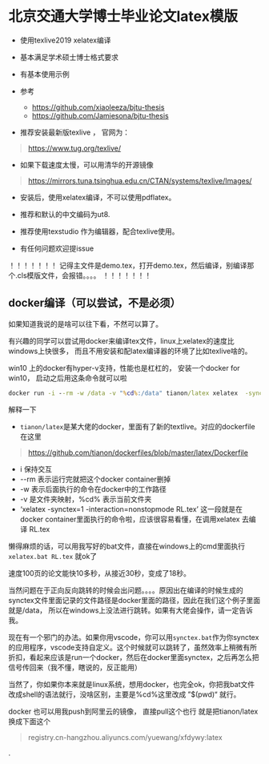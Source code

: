 # 北京交通大学博士毕业论文latex模版

- 使用texlive2019  xelatex编译
- 基本满足学术硕士博士格式要求
- 有基本使用示例
- 参考
    - https://github.com/xiaoleeza/bjtu-thesis
    - https://github.com/Jamiesona/bjtu-thesis

- 推荐安装最新版texlive ， 官网为：

> https://www.tug.org/texlive/

- 如果下载速度太慢，可以用清华的开源镜像
> https://mirrors.tuna.tsinghua.edu.cn/CTAN/systems/texlive/Images/

- 安装后，使用xelatex编译，不可以使用pdflatex。

- 推荐和默认的中文编码为ut8.
- 推荐使用texstudio 作为编辑器，配合texlive使用。
- 有任何问题欢迎提issue

！！！！！！！
记得主文件是demo.tex，打开demo.tex，然后编译，别编译那个.cls模版文件，会报错。。。。
！！！！！！！


## docker编译（可以尝试，不是必须） 
如果知道我说的是啥可以往下看，不然可以算了。

有兴趣的同学可以尝试用docker来编译tex文件，linux上xelatex的速度比windows上快很多， 而且不用安装和配latex编译器的环境了比如texlive啥的。

 

 win10 上的docker有hyper-v支持，性能也是杠杠的， 安装一个docker for win10， 启动之后用这条命令就可以啦

``` cmd
docker run -i --rm -w /data -v "%cd%:/data" tianon/latex xelatex  -synctex=1 -interaction=nonstopmode  RL.tex
```

解释一下  

- `tianon/latex`是某大佬的docker，里面有了新的textlive。对应的dockerfile 在这里
> https://github.com/tianon/dockerfiles/blob/master/latex/Dockerfile
- i 保持交互
- --rm 表示运行完就把这个docker container删掉
- -w 表示后面执行的命令在docker中的工作路径
- -v 是文件夹映射，%cd% 表示当前文件夹
- ‘xelatex  -synctex=1 -interaction=nonstopmode  RL.tex’ 这一段就是在docker container里面执行的命令啦，应该很容易看懂，在调用xelatex 去编译 RL.tex


懒得麻烦的话，可以用我写好的bat文件，直接在windows上的cmd里面执行  `xelatex.bat RL.tex` 就ok了


速度100页的论文能快10多秒，从接近30秒，变成了18秒。

当然问题在于正向反向跳转的时候会出问题。。。。原因出在编译的时候生成的synctex文件里面记录的文件路径是docker里面的路径，因此在我们这个例子里面就是/data， 所以在windows上没法进行跳转。如果有大佬会操作，请一定告诉我。

现在有一个邪门的办法。如果你用vscode，你可以用`synctex.bat`作为你synctex的应用程序，vscode支持自定义。这个时候就可以跳转了，虽然效率上稍微有所折扣，看起来应该是run一个docker，然后在docker里面synctex，之后再怎么把信号传回来（我不懂，瞎说的，反正能用）


当然了，你如果你本来就是linux系统，想用docker，也完全ok，你把我bat文件改成shell的语法就行，没啥区别，主要是%cd%这里改成 ”\$(pwd)“ 就行。


docker 也可以用我push到阿里云的镜像，  直接pull这个也行
就是把tianon/latex 换成下面这个

> registry.cn-hangzhou.aliyuncs.com/yuewang/xfdywy:latex


.

